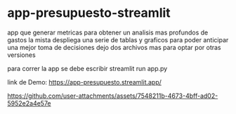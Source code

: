 # app-presupuesto-streamlit
app que generar metricas para obtener un analisis mas profundos de gastos 
la mista despliega una serie de tablas y graficos para poder anticipar una mejor toma de decisiones
dejo dos archivos mas para optar por otras versiones

para correr la app se debe escribir 
streamlit run app.py 

link de Demo:
https://app-presupuesto.streamlit.app/



https://github.com/user-attachments/assets/7548211b-4673-4bff-ad02-5952e2a4e57e





